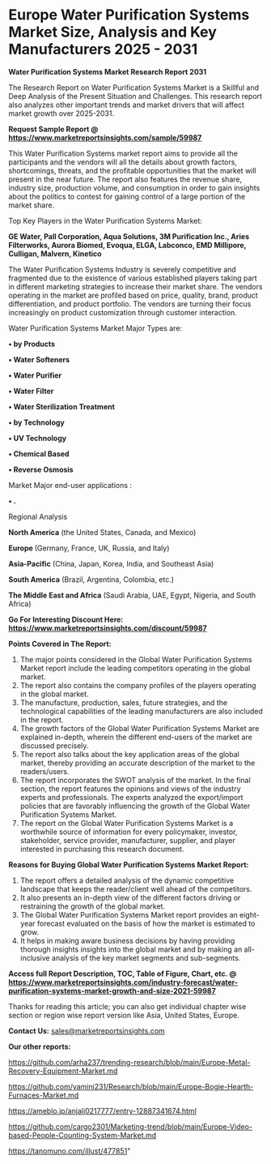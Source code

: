  # Europe Water Purification Systems Market Size, Analysis and Key Manufacturers 2025 - 2031

<strong>Water Purification Systems Market Research Report 2031</strong>

The Research Report on Water Purification Systems Market is a Skillful and Deep Analysis of the Present Situation and Challenges. This research report also analyzes other important trends and market drivers that will affect market growth over 2025-2031.

<strong>Request Sample Report @ <a href=https://www.marketreportsinsights.com/sample/59987>https://www.marketreportsinsights.com/sample/59987</a></strong>

This Water Purification Systems market report aims to provide all the participants and the vendors will all the details about growth factors, shortcomings, threats, and the profitable opportunities that the market will present in the near future. The report also features the revenue share, industry size, production volume, and consumption in order to gain insights about the politics to contest for gaining control of a large portion of the market share.

Top Key Players in the Water Purification Systems Market:

<strong>GE Water, Pall Corporation, Aqua Solutions, 3M Purification Inc., Aries Filterworks, Aurora Biomed, Evoqua, ELGA, Labconco, EMD Millipore, Culligan, Malvern, Kinetico</strong>

The Water Purification Systems Industry is severely competitive and fragmented due to the existence of various established players taking part in different marketing strategies to increase their market share. The vendors operating in the market are profiled based on price, quality, brand, product differentiation, and product portfolio. The vendors are turning their focus increasingly on product customization through customer interaction.

Water Purification Systems Market Major Types are:

<strong>• by Products

• Water Softeners

• Water Purifier

• Water Filter

• Water Sterilization Treatment

• by Technology

• UV Technology

• Chemical Based

• Reverse Osmosis</strong>

Market Major end-user applications :

<strong>• .</strong>

Regional Analysis

</u><strong><b>North America</b></strong> (the United States, Canada, and Mexico)

<strong><b>Europe </b></strong>(Germany, France, UK, Russia, and Italy)

<strong><b>Asia-Pacific</b></strong> (China, Japan, Korea, India, and Southeast Asia)

<strong><b>South America</b></strong> (Brazil, Argentina, Colombia, etc.)

<strong><b>The Middle East and Africa</b></strong> (Saudi Arabia, UAE, Egypt, Nigeria, and South Africa)

<strong>Go For Interesting Discount Here: <a href=https://www.marketreportsinsights.com/discount/59987>https://www.marketreportsinsights.com/discount/59987</a></strong>

<strong>Points Covered in The Report:</strong>
<ol>
  <li>The major points considered in the Global Water Purification Systems Market report include the leading competitors operating in the global market.</li>
  <li>The report also contains the company profiles of the players operating in the global market.</li>
  <li>The manufacture, production, sales, future strategies, and the technological capabilities of the leading manufacturers are also included in the report.</li>
  <li>The growth factors of the Global Water Purification Systems Market are explained in-depth, wherein the different end-users of the market are discussed precisely.</li>
  <li>The report also talks about the key application areas of the global market, thereby providing an accurate description of the market to the readers/users.</li>
  <li>The report incorporates the SWOT analysis of the market. In the final section, the report features the opinions and views of the industry experts and professionals. The experts analyzed the export/import policies that are favorably influencing the growth of the Global Water Purification Systems Market.</li>
  <li>The report on the Global Water Purification Systems Market is a worthwhile source of information for every policymaker, investor, stakeholder, service provider, manufacturer, supplier, and player interested in purchasing this research document.</li>
</ol>
<strong>Reasons for Buying Global Water Purification Systems Market Report:</strong>

<ol>
  <li>The report offers a detailed analysis of the dynamic competitive landscape that keeps the reader/client well ahead of the competitors.</li>
  <li>It also presents an in-depth view of the different factors driving or restraining the growth of the global market.</li>
  <li>The Global Water Purification Systems Market report provides an eight-year forecast evaluated on the basis of how the market is estimated to grow.</li>
  <li>It helps in making aware business decisions by having providing thorough insights insights into the global market and by making an all-inclusive analysis of the key market segments and sub-segments.</li>
</ol>
<strong>Access full Report Description, TOC, Table of Figure, Chart, etc. @ <a href=https://www.marketreportsinsights.com/industry-forecast/water-purification-systems-market-growth-and-size-2021-59987>https://www.marketreportsinsights.com/industry-forecast/water-purification-systems-market-growth-and-size-2021-59987</a></strong>


Thanks for reading this article; you can also get individual chapter wise section or region wise report version like Asia, United States, Europe.

<strong>Contact Us:</strong>
sales@marketreportsinsights.com

<strong>Our other reports:</strong>

<a href=https://github.com/arha237/trending-research/blob/main/Europe-Metal-Recovery-Equipment-Market.md>https://github.com/arha237/trending-research/blob/main/Europe-Metal-Recovery-Equipment-Market.md</a>

<a href=https://github.com/yamini231/Research/blob/main/Europe-Bogie-Hearth-Furnaces-Market.md>https://github.com/yamini231/Research/blob/main/Europe-Bogie-Hearth-Furnaces-Market.md</a>

<a href=https://ameblo.jp/anjali0217777/entry-12887341674.html>https://ameblo.jp/anjali0217777/entry-12887341674.html</a>

<a href=https://github.com/cargo2301/Marketing-trend/blob/main/Europe-Video-based-People-Counting-System-Market.md>https://github.com/cargo2301/Marketing-trend/blob/main/Europe-Video-based-People-Counting-System-Market.md</a>

<a href=https://tanomuno.com/illust/477851>https://tanomuno.com/illust/477851</a>"
